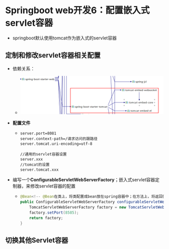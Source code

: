 # Springboot web开发6：配置嵌入式servlet容器



* springboot默认使用tomcat作为嵌入式的servlet容器



## 定制和修改servlet容器相关配置

* 依赖关系：
  * ![avatar](图片引用\Snipaste_2020-04-23_02-28-41.png)





* **配置文件**

  * ```properties
    server.port=8081
    server.context-path=/请求访问的跟路径
    server.tomcat.uri-encoding=utf-8
    
    //通用的servlet容器设置
    server.xxx
    //tomcat的设置
    server.tomcat.xxx
    ```



* 编写一个**ConfigurableServletWebServerFactory**；嵌入式servlet容器定制器，来修改servlet容器的配置

  * ```java
    @Bean<!-- @Bean在类上，将类配置成bean放在spring容器中；在方法上，将返回值配置成bean -->
    public ConfigurableServletWebServerFactory configurableServletWebServerFactory(){
        TomcatServletWebServerFactory factory = new TomcatServletWebServerFactory();
        factory.setPort(8585);
        return factory;
    }
    ```




## 切换其他Servlet容器